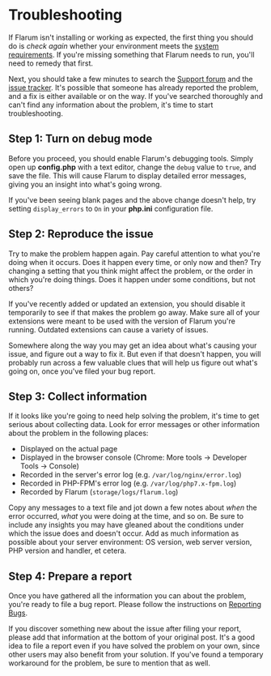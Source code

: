 # Troubleshooting

If Flarum isn't installing or working as expected, the first thing you should do is *check again* whether your environment meets the [system requirements](/guide/install#server-requirements). If you're missing something that Flarum needs to run, you'll need to remedy that first.

Next, you should take a few minutes to search the [Support forum](https://discuss.flarum.org/t/support) and the [issue tracker](https://github.com/flarum/core/issues). It's possible that someone has already reported the problem, and a fix is either available or on the way. If you've searched thoroughly and can't find any information about the problem, it's time to start troubleshooting.

## Step 1: Turn on debug mode

Before you proceed, you should enable Flarum's debugging tools. Simply open up **config.php** with a text editor, change the `debug` value to `true`, and save the file. This will cause Flarum to display detailed error messages, giving you an insight into what's going wrong.

If you've been seeing blank pages and the above change doesn't help, try setting `display_errors` to `On` in your **php.ini** configuration file.

## Step 2: Reproduce the issue

Try to make the problem happen again. Pay careful attention to what you're doing when it occurs. Does it happen every time, or only now and then? Try changing a setting that you think might affect the problem, or the order in which you're doing things. Does it happen under some conditions, but not others?

If you've recently added or updated an extension, you should disable it temporarily to see if that makes the problem go away. Make sure all of your extensions were meant to be used with the version of Flarum you're running. Outdated extensions can cause a variety of issues.

Somewhere along the way you may get an idea about what's causing your issue, and figure out a way to fix it. But even if that doesn't happen, you will probably run across a few valuable clues that will help us figure out what's going on, once you've filed your bug report.

## Step 3: Collect information

If it looks like you're going to need help solving the problem, it's time to get serious about collecting data. Look for error messages or other information about the problem in the following places: 

* Displayed on the actual page
* Displayed in the browser console (Chrome: More tools -> Developer Tools -> Console)
* Recorded in the server's error log (e.g. `/var/log/nginx/error.log`)
* Recorded in PHP-FPM's error log (e.g. `/var/log/php7.x-fpm.log`)
* Recorded by Flarum (`storage/logs/flarum.log`)

Copy any messages to a text file and jot down a few notes about *when* the error occurred, *what* you were doing at the time, and so on. Be sure to include any insights you may have gleaned about the conditions under which the issue does and doesn't occur. Add as much information as possible about your server environment: OS version, web server version, PHP version and handler, et cetera.

## Step 4: Prepare a report

Once you have gathered all the information you can about the problem, you're ready to file a bug report. Please follow the instructions on [Reporting Bugs](/guide/bugs.md).

If you discover something new about the issue after filing your report, please add that information at the bottom of your original post. It's a good idea to file a report even if you have solved the problem on your own, since other users may also benefit from your solution. If you've found a temporary workaround for the problem, be sure to mention that as well.